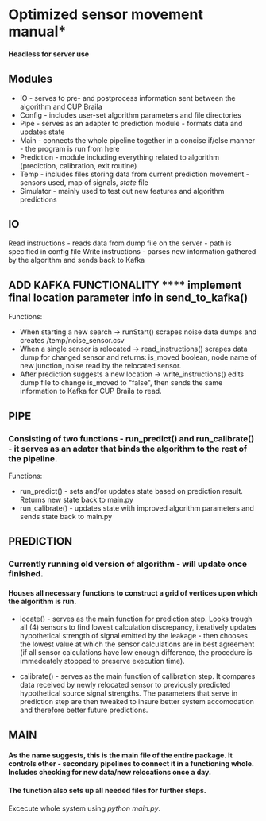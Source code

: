# Optimized sensor movement manual* 
#### Headless for server use

## Modules
- IO - serves to pre- and postprocess information sent between the algorithm and CUP Braila
- Config - includes user-set algorithm parameters and file directories
- Pipe - serves as an adapter to prediction module - formats data and updates state
- Main - connects the whole pipeline together in a concise if/else manner - the program is run from here
- Prediction - module including everything related to algorithm (prediction, calibration, exit routine)
- Temp - includes files storing data from current prediction movement - sensors used, map of signals, *state* file
- Simulator - mainly used to test out new features and algorithm predictions

## IO
Read instructions - reads data from dump file on the server - path is specified in config file
Write instructions - parses new information gathered by the algorithm and sends back to Kafka
## ADD KAFKA FUNCTIONALITY **** implement final location parameter info in send_to_kafka()

Functions: 

- When starting a new search -> runStart() scrapes noise data dumps and creates /temp/noise_sensor.csv
- When a single sensor is relocated -> read_instructions() scrapes data dump for changed sensor and returns: is_moved boolean, node name of new junction, noise read by the relocated sensor.
- After prediction suggests a new location -> write_instructions() edits dump file to change is_moved to "false", then sends the same information to Kafka for CUP Braila to read.


## PIPE

### Consisting of two functions - run_predict() and run_calibrate() - it serves as an adater that binds the algorithm to the rest of the pipeline.

Functions: 

- run_predict() - sets and/or updates state based on prediction result. Returns new state back to main.py
- run_calibrate() - updates state with improved algorithm parameters and sends state back to main.py

## PREDICTION

### Currently running old version of algorithm - will update once finished.

#### Houses all necessary functions to construct a grid of vertices upon which the algorithm is run. 

- locate() - serves as the main function for prediction step. Looks trough all (4) sensors to find lowest calculation discrepancy, iteratively updates hypothetical strength of signal emitted by the leakage - then chooses the lowest value at which the sensor calculations are in best agreement (if all sensor calculations have low enough difference, the procedure is immedeately stopped to preserve execution time). 

- calibrate() - serves as the main function of calibration step. It compares data received by newly relocated sensor to previously predicted hypothetical source signal strengths. The parameters that serve in prediction step are then tweaked to insure better system accomodation and therefore better future predictions. 



## MAIN

#### As the name suggests, this is the main file of the entire package. It controls other - secondary pipelines to connect it in a functioning whole. Includes checking for new data/new relocations once a day. 
#### The function also sets up all needed files for further steps. 
Excecute whole system using *python main.py*.
